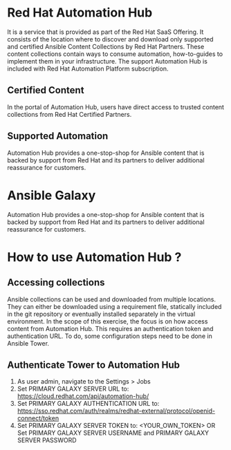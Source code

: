 
# Red Hat Automation Hub

It is a service that is provided as part of the Red Hat SaaS Offering. It consists of the location where to discover and download only supported and certified Ansible Content Collections by Red Hat Partners. These content collections contain ways to consume automation, how-to-guides to implement them in your infrastructure. The support Automation Hub is included with Red Hat Automation Platform subscription.

## Certified Content

In the portal of Automation Hub, users have direct access to trusted content collections from Red Hat Certified Partners.

## Supported Automation

  Automation Hub provides a one-stop-shop for Ansible content that is backed by support from Red Hat and its partners to deliver additional reassurance for customers.


# Ansible Galaxy

Automation Hub provides a one-stop-shop for Ansible content that is backed by support from Red Hat and its partners to deliver additional reassurance for customers.

# How to use Automation Hub ?

## Accessing collections

Ansible collections can be used and downloaded from multiple locations. They can either be downloaded using a requirement file, statically included in the git repository or eventually installed separately in the virtual environment.
In the scope of this exercise, the focus is on how access content from Automation Hub. This requires an authentication token and authentication URL. To do, some configuration steps need to be done in Ansible Tower.

## Authenticate Tower to Automation Hub


 1. As user admin, navigate to the Settings > Jobs
 2. Set PRIMARY GALAXY SERVER URL to: https://cloud.redhat.com/api/automation-hub/
 3. Set PRIMARY GALAXY AUTHENTICATION URL to: https://sso.redhat.com/auth/realms/redhat-external/protocol/openid-connect/token
 4. Set PRIMARY GALAXY SERVER TOKEN to: <YOUR_OWN_TOKEN> 
                                  OR  
    Set  PRIMARY GALAXY SERVER USERNAME and PRIMARY GALAXY SERVER PASSWORD
 
